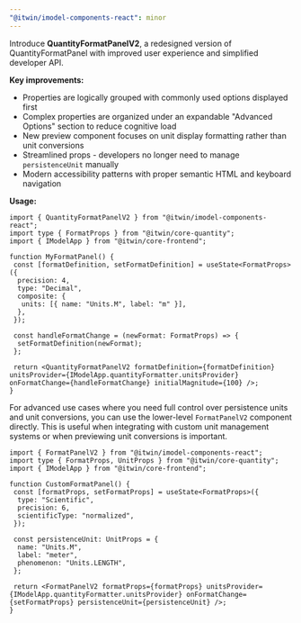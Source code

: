 ```yaml
---
"@itwin/imodel-components-react": minor
---
```


Introduce **QuantityFormatPanelV2**, a redesigned version of QuantityFormatPanel with improved user experience and simplified developer API.

**Key improvements:**

- Properties are logically grouped with commonly used options displayed first
- Complex properties are organized under an expandable "Advanced Options" section to reduce cognitive load
- New preview component focuses on unit display formatting rather than unit conversions
- Streamlined props - developers no longer need to manage `persistenceUnit` manually
- Modern accessibility patterns with proper semantic HTML and keyboard navigation

**Usage:**

```tsx
import { QuantityFormatPanelV2 } from "@itwin/imodel-components-react";
import type { FormatProps } from "@itwin/core-quantity";
import { IModelApp } from "@itwin/core-frontend";

function MyFormatPanel() {
 const [formatDefinition, setFormatDefinition] = useState<FormatProps>({
  precision: 4,
  type: "Decimal",
  composite: {
   units: [{ name: "Units.M", label: "m" }],
  },
 });

 const handleFormatChange = (newFormat: FormatProps) => {
  setFormatDefinition(newFormat);
 };

 return <QuantityFormatPanelV2 formatDefinition={formatDefinition} unitsProvider={IModelApp.quantityFormatter.unitsProvider} onFormatChange={handleFormatChange} initialMagnitude={100} />;
}
```

For advanced use cases where you need full control over persistence units and unit conversions, you can use the lower-level `FormatPanelV2` component directly. This is useful when integrating with custom unit management systems or when previewing unit conversions is important.

```tsx
import { FormatPanelV2 } from "@itwin/imodel-components-react";
import type { FormatProps, UnitProps } from "@itwin/core-quantity";
import { IModelApp } from "@itwin/core-frontend";

function CustomFormatPanel() {
 const [formatProps, setFormatProps] = useState<FormatProps>({
  type: "Scientific",
  precision: 6,
  scientificType: "normalized",
 });

 const persistenceUnit: UnitProps = {
  name: "Units.M",
  label: "meter",
  phenomenon: "Units.LENGTH",
 };

 return <FormatPanelV2 formatProps={formatProps} unitsProvider={IModelApp.quantityFormatter.unitsProvider} onFormatChange={setFormatProps} persistenceUnit={persistenceUnit} />;
}
```
